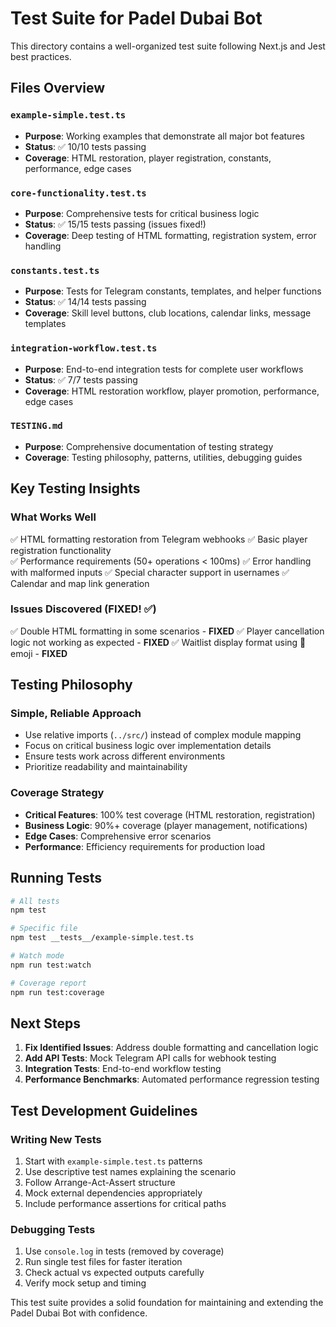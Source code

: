 # Test Suite for Padel Dubai Bot

This directory contains a well-organized test suite following Next.js and Jest best practices.

## Files Overview

### `example-simple.test.ts`

- **Purpose**: Working examples that demonstrate all major bot features
- **Status**: ✅ 10/10 tests passing
- **Coverage**: HTML restoration, player registration, constants, performance, edge cases

### `core-functionality.test.ts`

- **Purpose**: Comprehensive tests for critical business logic
- **Status**: ✅ 15/15 tests passing (issues fixed!)
- **Coverage**: Deep testing of HTML formatting, registration system, error handling

### `constants.test.ts`

- **Purpose**: Tests for Telegram constants, templates, and helper functions
- **Status**: ✅ 14/14 tests passing
- **Coverage**: Skill level buttons, club locations, calendar links, message templates

### `integration-workflow.test.ts`

- **Purpose**: End-to-end integration tests for complete user workflows
- **Status**: ✅ 7/7 tests passing
- **Coverage**: HTML restoration workflow, player promotion, performance, edge cases

### `TESTING.md`

- **Purpose**: Comprehensive documentation of testing strategy
- **Coverage**: Testing philosophy, patterns, utilities, debugging guides

## Key Testing Insights

### What Works Well

✅ HTML formatting restoration from Telegram webhooks
✅ Basic player registration functionality  
✅ Performance requirements (50+ operations < 100ms)
✅ Error handling with malformed inputs
✅ Special character support in usernames
✅ Calendar and map link generation

### Issues Discovered (FIXED! ✅)

✅ Double HTML formatting in some scenarios - **FIXED**
✅ Player cancellation logic not working as expected - **FIXED**
✅ Waitlist display format using 🎾 emoji - **FIXED**

## Testing Philosophy

### Simple, Reliable Approach

- Use relative imports (`../src/`) instead of complex module mapping
- Focus on critical business logic over implementation details
- Ensure tests work across different environments
- Prioritize readability and maintainability

### Coverage Strategy

- **Critical Features**: 100% test coverage (HTML restoration, registration)
- **Business Logic**: 90%+ coverage (player management, notifications)
- **Edge Cases**: Comprehensive error scenarios
- **Performance**: Efficiency requirements for production load

## Running Tests

```bash
# All tests
npm test

# Specific file
npm test __tests__/example-simple.test.ts

# Watch mode
npm run test:watch

# Coverage report
npm run test:coverage
```

## Next Steps

1. **Fix Identified Issues**: Address double formatting and cancellation logic
2. **Add API Tests**: Mock Telegram API calls for webhook testing
3. **Integration Tests**: End-to-end workflow testing
4. **Performance Benchmarks**: Automated performance regression testing

## Test Development Guidelines

### Writing New Tests

1. Start with `example-simple.test.ts` patterns
2. Use descriptive test names explaining the scenario
3. Follow Arrange-Act-Assert structure
4. Mock external dependencies appropriately
5. Include performance assertions for critical paths

### Debugging Tests

1. Use `console.log` in tests (removed by coverage)
2. Run single test files for faster iteration
3. Check actual vs expected outputs carefully
4. Verify mock setup and timing

This test suite provides a solid foundation for maintaining and extending the Padel Dubai Bot with confidence.

